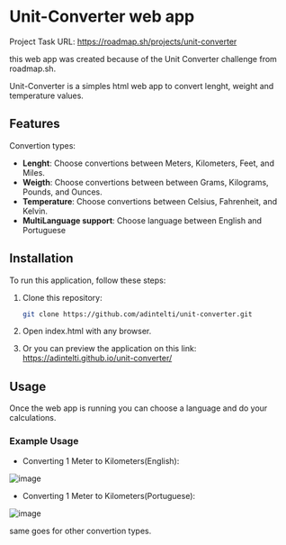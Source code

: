 # Unit-Converter web app

Project Task URL: https://roadmap.sh/projects/unit-converter

this web app was created because of the Unit Converter challenge from roadmap.sh.

Unit-Converter is a simples html web app to convert lenght, weight and temperature values.

## Features

Convertion types:
- **Lenght**: Choose convertions between Meters, Kilometers, Feet, and Miles.
- **Weigth**: Choose convertions between between Grams, Kilograms, Pounds, and Ounces.
- **Temperature**: Choose convertions between Celsius, Fahrenheit, and Kelvin.
- **MultiLanguage support**: Choose language between English and Portuguese

## Installation

To run this application, follow these steps:

1. Clone this repository:
    ```bash
    git clone https://github.com/adintelti/unit-converter.git
    ```
    
2. Open index.html with any browser.
3. Or you can preview the application on this link: https://adintelti.github.io/unit-converter/

## Usage

Once the web app is running you can choose a language and do your calculations.

### Example Usage

- Converting 1 Meter to Kilometers(English):

![image](https://github.com/user-attachments/assets/93b0b2a2-e470-49c0-a91b-a735f40db102)

- Converting 1 Meter to Kilometers(Portuguese):

![image](https://github.com/user-attachments/assets/f22916db-720c-49ed-98b0-fd5a1dfea4ba)

same goes for other convertion types.

